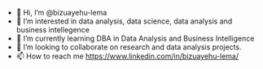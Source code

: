 - 👋 Hi, I’m @bizuayehu-lema
- 👀 I’m interested in data analysis, data science, data analysis and business intellegence
- 🌱 I’m currently learning DBA in Data Analysis and Business Intelligence
- 💞️ I’m looking to collaborate on research and data analysis projects.
- 📫 How to reach me https://www.linkedin.com/in/bizuayehu-lema/

<!---
bizuayehu-lema/bizuayehu-lema is a ✨ special ✨ repository because its `README.md` (this file) appears on your GitHub profile.
You can click the Preview link to take a look at your changes.
--->
